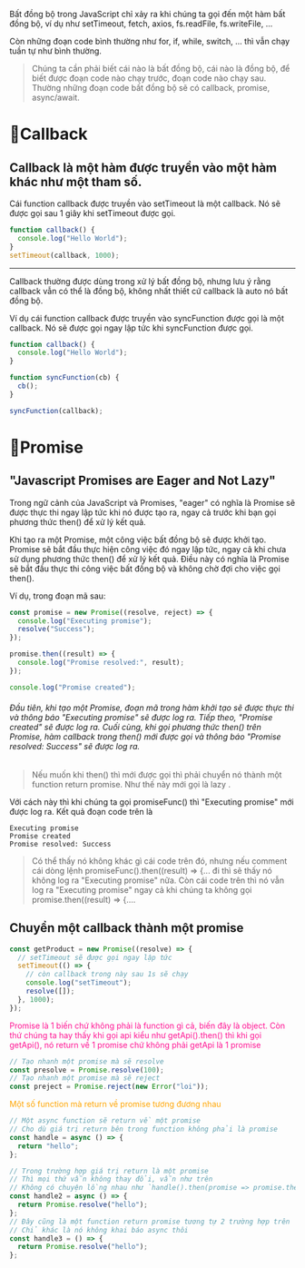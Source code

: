 Bất đồng bộ trong JavaScript chỉ xảy ra khi chúng ta gọi đến một hàm bất đồng bộ, ví dụ như setTimeout, fetch, axios, fs.readFile, fs.writeFile, ...

Còn những đoạn code bình thường như for, if, while, switch, ... thì vẫn chạy tuần tự như bình thường.

> Chúng ta cần phải biết cái nào là bất đồng bộ, cái nào là đồng bộ, để biết được đoạn code nào chạy trước, đoạn code nào chạy sau. Thường những đoạn code bất đồng bộ sẽ có callback, promise, async/await.

# 🥇Callback

## Callback là một hàm được truyền vào một hàm khác như một tham số.

Cái function callback được truyền vào setTimeout là một callback. Nó sẽ được gọi sau 1 giây khi setTimeout được gọi.

```js
function callback() {
  console.log("Hello World");
}
setTimeout(callback, 1000);
```

---

Callback thường được dùng trong xử lý bất đồng bộ, nhưng lưu ý rằng callback vẫn có thể là đồng bộ, không nhất thiết cứ callback là auto nó bất đồng bộ.

Ví dụ cái function callback được truyền vào syncFunction được gọi là một callback. Nó sẽ được gọi ngay lập tức khi syncFunction được gọi.

```js
function callback() {
  console.log("Hello World");
}

function syncFunction(cb) {
  cb();
}

syncFunction(callback);
```

# 🥇Promise

## "Javascript Promises are Eager and Not Lazy"

Trong ngữ cảnh của JavaScript và Promises, "eager" có nghĩa là Promise sẽ được thực thi ngay lập tức khi nó được tạo ra, ngay cả trước khi bạn gọi phương thức then() để xử lý kết quả.

Khi tạo ra một Promise, một công việc bất đồng bộ sẽ được khởi tạo. Promise sẽ bắt đầu thực hiện công việc đó ngay lập tức, ngay cả khi chưa sử dụng phương thức then() để xử lý kết quả. Điều này có nghĩa là Promise sẽ bắt đầu thực thi công việc bất đồng bộ và không chờ đợi cho việc gọi then().

Ví dụ, trong đoạn mã sau:

```js
const promise = new Promise((resolve, reject) => {
  console.log("Executing promise");
  resolve("Success");
});

promise.then((result) => {
  console.log("Promise resolved:", result);
});

console.log("Promise created");
```

###### Đầu tiên, khi tạo một Promise, đoạn mã trong hàm khởi tạo sẽ được thực thi và thông báo "Executing promise" sẽ được log ra. Tiếp theo, "Promise created" sẽ được log ra. Cuối cùng, khi gọi phương thức then() trên Promise, hàm callback trong then() mới được gọi và thông báo "Promise resolved: Success" sẽ được log ra.

> Nếu muốn khi then() thì mới được gọi thì phải chuyển nó thành một function return promise. Như thế này mới gọi là lazy .

Với cách này thì khi chúng ta gọi promiseFunc() thì "Executing promise" mới được log ra. Kết quả đoạn code trên là

```
Executing promise
Promise created
Promise resolved: Success
```

> Có thể thấy nó không khác gì cái code trên đó, nhưng nếu comment cái dòng lệnh promiseFunc().then((result) => {... đi thì sẽ thấy nó không log ra "Executing promise" nữa. Còn cái code trên thì nó vẫn log ra "Executing promise" ngay cả khi chúng ta không gọi promise.then((result) => {....

## Chuyển một callback thành một promise

```js
const getProduct = new Promise((resolve) => {
  // setTimeout sẽ được gọi ngay lập tức
  setTimeout(() => {
    // còn callback trong này sau 1s sẽ chạy
    console.log("setTimeout");
    resolve([]);
  }, 1000);
});
```

<span style="color: deeppink">Promise là 1 biến chứ không phải là function gì cả, biến đây là object. Còn thứ chúng ta hay thấy khi gọi api kiểu như getApi().then() thì khi gọi getApi(), nó return về 1 promise chứ không phải getApi là 1 promise</span>

```js
// Tạo nhanh một promise mà sẽ resolve
const presolve = Promise.resolve(100);
// Tạo nhanh một promise mà sẽ reject
const preject = Promise.reject(new Error("loi"));
```

<span style="color: orange" >Một số function mà return về promise tương đương nhau</span>

```js
// Một async function sẽ return về một promise
// Cho dù giá trị return bên trong function không phải là promise
const handle = async () => {
  return "hello";
};

// Trong trường hợp giá trị return là một promise
// Thì mọi thứ vẫn không thay đổi, vẫn như trên
// Không có chuyện lồng nhau như `handle().then(promise => promise.then(res => {console.log(res)}))`
const handle2 = async () => {
  return Promise.resolve("hello");
};
// Đây cũng là một function return promise tương tự 2 trường hợp trên
// Chỉ khác là nó không khai báo async thôi
const handle3 = () => {
  return Promise.resolve("hello");
};
```
